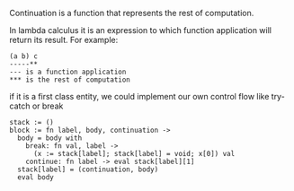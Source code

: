 Continuation is a function that represents the rest of computation.

In lambda calculus it is an expression to which function application will return its result.
For example:
```
(a b) c
-----**
--- is a function application
*** is the rest of computation
```

if it is a first class entity, we could implement our own control flow like try-catch or break

```
stack := ()
block := fn label, body, continuation ->
  body = body with 
    break: fn val, label -> 
      (x := stack[label]; stack[label] = void; x[0]) val
    continue: fn label -> eval stack[label][1]
  stack[label] = (continuation, body)
  eval body
```